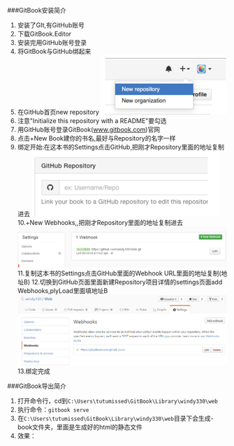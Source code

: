 ###GitBook安装简介
1. 安装了GIt,有GitHub账号 
2. 下载GitBook.Editor
3. 安装完用GitHub账号登录
4. 将GitBook与GitHub绑起来
5. 在GitHub首页new repository
![](/assets/4.bmp)
6. 注意"Initialize this repository with a README"要勾选
7. 用GitHub账号登录GitBook(www.gitbook.com)官网
8. 点击+New Book建你的书名,最好与Repository的名字一样
9. 绑定开始:在这本书的Settings点击GitHub,把刚才Repository里面的地址复制进去
![](/assets/5.bmp)
10.+New Webhooks,,把刚才Repository里面的地址复制进去
![](/assets/7.bmp)
11.复制这本书的Settings点击GitHub里面的Webhook URL里面的地址复制(地址B)
12.切换到GitHub页面里面新建Repository项目详情的settings页面add Webhooks,plyLoad里面填地址B
![](/assets/8.bmp)
13.绑定完成

###GitBook导出简介
1. 打开命令行，cd到`C:\Users\tutumissed\GitBook\Library\windy330\web`
2. 执行命令：`gitbook serve`
3. 在`C:\Users\tutumissed\GitBook\Library\windy330\web`目录下会生成-book文件夹，里面是生成好的html的静态文件
3. 效果： 

